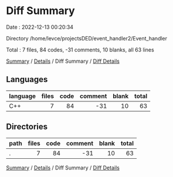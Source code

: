 # Diff Summary

Date : 2022-12-13 00:20:34

Directory /home/levce/projectsDED/event_handler2/Event_handler

Total : 7 files,  84 codes, -31 comments, 10 blanks, all 63 lines

[Summary](results.md) / [Details](details.md) / Diff Summary / [Diff Details](diff-details.md)

## Languages
| language | files | code | comment | blank | total |
| :--- | ---: | ---: | ---: | ---: | ---: |
| C++ | 7 | 84 | -31 | 10 | 63 |

## Directories
| path | files | code | comment | blank | total |
| :--- | ---: | ---: | ---: | ---: | ---: |
| . | 7 | 84 | -31 | 10 | 63 |

[Summary](results.md) / [Details](details.md) / Diff Summary / [Diff Details](diff-details.md)